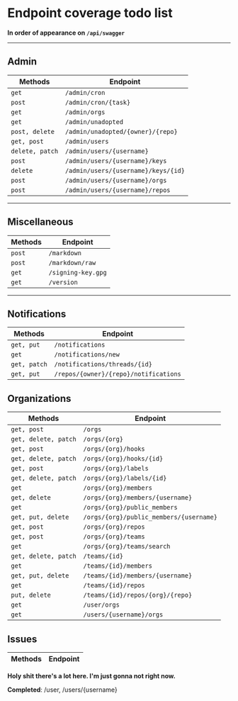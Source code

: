 # Endpoint coverage todo list

**In order of appearance on `/api/swagger`**

---

## Admin
Methods | Endpoint
------- | --------
`get` | `/admin/cron`
`post` | `/admin/cron/{task}`
`get` | `/admin/orgs`
`get` | `/admin/unadopted`
`post, delete` | `/admin/unadopted/{owner}/{repo}`
`get, post` | `/admin/users`
`delete, patch` | `/admin/users/{username}`
`post` | `/admin/users/{username}/keys`
`delete` | `/admin/users/{username}/keys/{id}`
`post` | `/admin/users/{username}/orgs`
`post` | `/admin/users/{username}/repos`
---
## Miscellaneous
Methods | Endpoint
------- | --------
`post` | `/markdown`
`post` | `/markdown/raw`
`get` | `/signing-key.gpg`
`get` | `/version`
---
## Notifications
Methods | Endpoint
------- | --------
`get, put` | `/notifications`
`get` | `/notifications/new`
`get, patch` | `/notifications/threads/{id}`
`get, put` | `/repos/{owner}/{repo}/notifications`
## Organizations
Methods | Endpoint
------- | --------
`get, post` | `/orgs`
`get, delete, patch` | `/orgs/{org}`
`get, post` | `/orgs/{org}/hooks`
`get, delete, patch` | `/orgs/{org}/hooks/{id}`
`get, post` | `/orgs/{org}/labels`
`get, delete, patch` | `/orgs/{org}/labels/{id}`
`get` | `/orgs/{org}/members`
`get, delete` | `/orgs/{org}/members/{username}`
`get` | `/orgs/{org}/public_members`
`get, put, delete` | `/orgs/{org}/public_members/{username}`
`get, post` | `/orgs/{org}/repos`
`get, post` | `/orgs/{org}/teams`
`get` | `/orgs/{org}/teams/search`
`get, delete, patch` | `/teams/{id}`
`get` | `/teams/{id}/members`
`get, put, delete` | `/teams/{id}/members/{username}`
`get` | `/teams/{id}/repos`
`put, delete` | `/teams/{id}/repos/{org}/{repo}`
`get` | `/user/orgs`
`get` | `/users/{username}/orgs`
## Issues
Methods | Endpoint
------- | --------

**Holy shit there's a lot here. I'm just gonna not right now.**

**Completed**: /user, /users/{username}